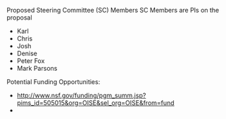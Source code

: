 Proposed Steering Committee (SC) Members
SC Members are PIs on the proposal
* Karl
* Chris
* Josh
* Denise
* Peter Fox
* Mark Parsons	

Potential Funding Opportunities:

* http://www.nsf.gov/funding/pgm_summ.jsp?pims_id=505015&org=OISE&sel_org=OISE&from=fund
* 
